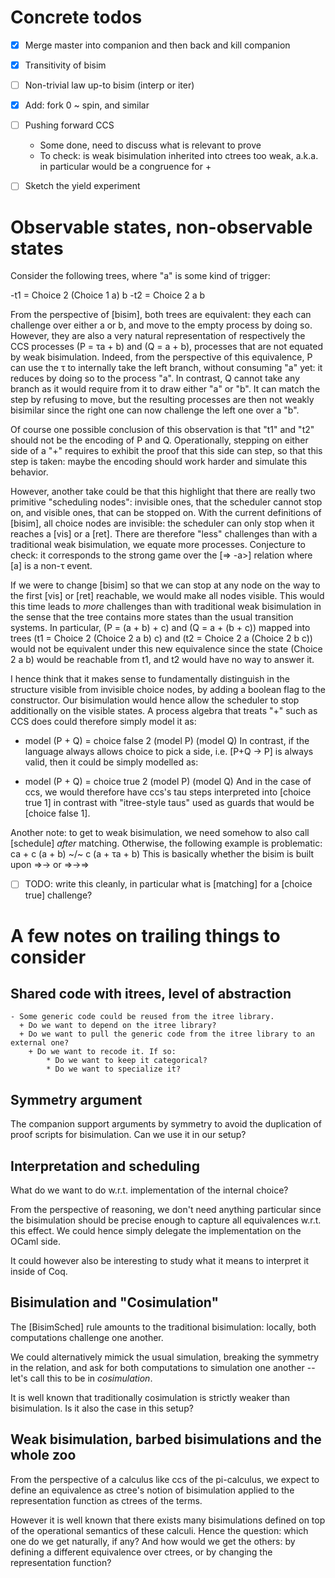 # Concrete todos

- [x] Merge master into companion and then back and kill companion

- [x] Transitivity of bisim

- [ ] Non-trivial law up-to bisim (interp or iter)

- [x] Add: fork 0 ~ spin, and similar

- [ ] Pushing forward CCS
	+ Some done, need to discuss what is relevant to prove
  + To check: is weak bisimulation inherited into ctrees too weak, a.k.a. in particular would be a congruence for +  

- [ ] Sketch the yield experiment

# Observable states, non-observable states

Consider the following trees, where "a" is some kind of trigger:

-t1 = Choice 2 (Choice 1 a) b
-t2 = Choice 2 a b

From the perspective of [bisim], both trees are equivalent: they each can challenge over either a or b, and move to the empty process by doing so.
However, they are also a very natural representation of respectively the CCS processes (P = τa + b) and (Q = a + b), processes that are not equated by weak bisimulation.
Indeed, from the perspective of this equivalence, P can use the τ to internally take the left branch, without consuming "a" yet: it reduces by doing so to the
process "a". In contrast, Q cannot take any branch as it would require from
it to draw either "a" or "b". It can match the step by refusing to move, but 
the resulting processes are then not weakly bisimilar since the right one can 
now challenge the left one over a "b".

Of course one possible conclusion of this observation is that "t1" and "t2" should 
not be the encoding of P and Q. Operationally, stepping on either side of a "+" 
requires to exhibit the proof that this side can step, so that this step is taken:
maybe the encoding should work harder and simulate this behavior.

However, another take could be that this highlight that there are really two primitive "scheduling nodes": invisible ones, that the scheduler cannot stop on,
and visible ones, that can be stopped on. With the current definitions of [bisim],
all choice nodes are invisible: the scheduler can only stop when it reaches a [vis]
or a [ret]. There are therefore "less" challenges than with a traditional weak
bisimulation, we equate more processes.
Conjecture to check: it corresponds to the strong game over the [=> -a>] relation where [a] is a non-τ event.

If we were to change [bisim] so that we can stop at any node on the way to the first
[vis] or [ret] reachable, we would make all nodes visible. 
This would this time leads to _more_ challenges than with traditional weak bisimulation in the sense that the tree contains more states than the usual transition systems. In particular, (P = (a + b) + c) and (Q = a + (b + c)) mapped into trees (t1 = Choice 2 (Choice 2 a b) c) and (t2 = Choice 2 a (Choice 2 b c))
would not be equivalent under this new equivalence since the state (Choice 2 a b)
would be reachable from t1, and t2 would have no way to answer it.

I hence think that it makes sense to fundamentally distinguish in the structure visible from invisible choice nodes, by adding a boolean flag to the constructor.
Our bisimulation would hence allow the scheduler to stop additionally on the visible states. A process algebra that treats "+" such as CCS does could therefore simply model it as:

- model (P + Q) = choice false 2 (model P) (model Q)
In contrast, if the language always allows choice to pick a side, i.e. [P+Q → P] is always valid, then it could be simply modelled as:

- model (P + Q) = choice true 2 (model P) (model Q)
And in the case of ccs, we would therefore have ccs's tau steps interpreted into [choice true 1] in contrast with "itree-style taus" used as guards that would be [choice false 1].

Another note: to get to weak bisimulation, we need somehow to also call [schedule] _after_ matching. Otherwise, the following example is problematic: ca + c (a + b) ~/~ c (a + τa + b)
This is basically whether the bisim is built upon =>-> or =>->=>

- [ ] TODO: write this cleanly, in particular what is [matching] for a [choice true] challenge?

# A few notes on trailing things to consider

## Shared code with itrees, level of abstraction

	- Some generic code could be reused from the itree library. 
	  + Do we want to depend on the itree library?
	  + Do we want to pull the generic code from the itree library to an external one?
		+ Do we want to recode it. If so:
			* Do we want to keep it categorical?
			* Do we want to specialize it?

## Symmetry argument

The companion support arguments by symmetry to avoid the duplication of proof scripts for bisimulation.
Can we use it in our setup? 

## Interpretation and scheduling

What do we want to do w.r.t. implementation of the internal choice?

From the perspective of reasoning, we don't need anything particular since the bisimulation should be precise enough to capture all equivalences w.r.t. this effect.
We could hence simply delegate the implementation on the OCaml side.

It could however also be interesting to study what it means to interpret it inside of Coq.

## Bisimulation and "Cosimulation"

The [BisimSched] rule amounts to the traditional bisimulation: locally, both computations challenge one another.

We could alternatively mimick the usual simulation, breaking the symmetry in the relation, and ask for both
computations to simulation one another -- let's call this to be in _cosimulation_.

It is well known that traditionally cosimulation is strictly weaker than bisimulation. Is it also the case in this setup?

## Weak bisimulation, barbed bisimulations and the whole zoo

From the perspective of a calculus like ccs of the pi-calculus, we expect to define an equivalence as ctree's notion of bisimulation applied to the representation function as ctrees of the terms.

However it is well known that there exists many bisimulations defined on top of the operational semantics of these calculi. Hence the question: which one do we get naturally, if any? And how would we get the others: by defining a different equivalence over ctrees, or by changing the representation function?
